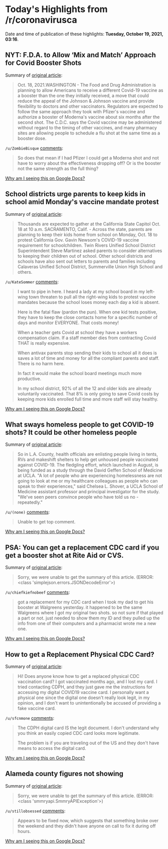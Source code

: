 # Today's Highlights from /r/coronavirusca

Date and time of publication of these highlights: **Tuesday, October 19, 2021, 03:16**.

## NYT: F.D.A. to Allow ‘Mix and Match’ Approach for Covid Booster Shots

Summary of [original article](https://www.nytimes.com/2021/10/18/us/politics/fda-mix-and-match-boosters.html):

> Oct. 18, 2021.WASHINGTON - The Food and Drug Administration is planning to allow Americans to receive a different Covid-19 vaccine as a booster than the one they initially received, a move that could reduce the appeal of the Johnson & Johnson vaccine and provide flexibility to doctors and other vaccinators. Regulators are expected to follow the same approach they took with Pfizer's vaccine and authorize a booster of Moderna's vaccine about six months after the second shot. The C.D.C. says the Covid vaccine may be administered without regard to the timing of other vaccines, and many pharmacy sites are allowing people to schedule a flu shot at the same time as a booster dose.

`/u/ZombieBisque` [comments](https://www.reddit.com/r/CoronavirusCA/comments/qaz3jk/nyt_fda_to_allow_mix_and_match_approach_for_covid/):

> So does that mean if I had Pfizer I could get a Moderna shot and not have to worry about the effectiveness dropping off?  Or is the booster not the same strength as the full thing?

[Why am I seeing this on Google Docs?](https://docs.google.com/document/d/1Dc6We63vOXIZsc0op-Bt4abqkYjXzOigalQqFxmvvbM/edit?usp=sharing)

## School districts urge parents to keep kids in school amid Monday's vaccine mandate protest

Summary of [original article](https://www.abc10.com/article/news/health/coronavirus/school-districts-protest-vaccine-mandates/103-7538f507-8cdd-4e60-9e80-a82cb62dba9d):

> Thousands are expected to gather at the California State Capitol Oct. 18 at 10 a.m. SACRAMENTO, Calif. - Across the state, parents are planning to keep their kids home from school on Monday, Oct. 18 to protest California Gov. Gavin Newsom's COVID-19 vaccine requirement for schoolchildren. Twin Rivers Unified School District Superintendent Steve Martinez asked parents to consider alternatives to keeping their children out of school. Other school districts and schools have also sent out letters to parents and families including Calaveras Unified School District, Summerville Union High School and others.

`/u/KateSommer` [comments](https://www.reddit.com/r/CoronavirusCA/comments/qaobqo/school_districts_urge_parents_to_keep_kids_in/):

> I want to pipe in here.  I heard a lady at my school board in my left-wing town threaten to pull all the right-wing kids to protest vaccine mandates because the school loses money each day a kid is absent.
> 
> Here is the fatal flaw (pardon the pun). When one kid tests positive, they have to keep the close contacts home for a specific number of days and monitor EVERYONE. That costs money!
> 
> When a teacher gets Covid at school they have a workers compensation claim.  If a staff member dies from contracting Covid THAT is really expensive.
> 
> When antivax parents stop sending their kids to school all it does is saves a lot of time and money for all the compliant parents and staff.  There is no harm here.
> 
> In fact it would make the school board meetings much more productive.
> 
> In my school district, 92% of all the 12 and older kids are already voluntarily vaccinated. That 8% is only going to save Covid costs by keeping more kids enrolled full time and more staff will stay healthy.

[Why am I seeing this on Google Docs?](https://docs.google.com/document/d/1Dc6We63vOXIZsc0op-Bt4abqkYjXzOigalQqFxmvvbM/edit?usp=sharing)

## What sways homeless people to get COVID-19 shots? It could be other homeless people

Summary of [original article](https://www.latimes.com/california/story/2021-10-18/los-angeles-homeless-people-peer-ambassadors-covid-vaccines):

> So in L.A. County, health officials are enlisting people living in tents, RVs and makeshift shelters to help get unhoused people vaccinated against COVID-19. The fledgling effort, which launched in August, is being funded as a study through the David Geffen School of Medicine at UCLA. "A lot of people who are experiencing homelessness are not going to look at me or my healthcare colleagues as people who can speak to their experiences," said Chelsea L. Shover, a UCLA School of Medicine assistant professor and principal investigator for the study. "We've seen peers convince people who have told us no - repeatedly."

`/u/(none)` [comments](https://www.reddit.com/r/CoronavirusCA/comments/qawhol/what_sways_homeless_people_to_get_covid19_shots/):

> Unable to get top comment.

[Why am I seeing this on Google Docs?](https://docs.google.com/document/d/1Dc6We63vOXIZsc0op-Bt4abqkYjXzOigalQqFxmvvbM/edit?usp=sharing)

## PSA: You can get a replacement CDC card if you get a booster shot at Rite Aid or CVS.

Summary of [original article](https://www.reddit.com/r/CoronavirusCA/comments/qae76g/psa_you_can_get_a_replacement_cdc_card_if_you_get/):

> Sorry, we were unable to get the summary of this article. (ERROR: <class 'simplejson.errors.JSONDecodeError'>)

`/u/chiefkiefnobeef` [comments](https://www.reddit.com/r/CoronavirusCA/comments/qae76g/psa_you_can_get_a_replacement_cdc_card_if_you_get/):

> got a replacement for my CDC card when I took my dad to get his booster at Walgreens yesterday. it happened to be the same Walgreens where I got my original two shots. so not sure if that played a part or not. just needed to show them my ID and they pulled up the info from one of their computers and a pharmacist wrote me a new one.

[Why am I seeing this on Google Docs?](https://docs.google.com/document/d/1Dc6We63vOXIZsc0op-Bt4abqkYjXzOigalQqFxmvvbM/edit?usp=sharing)

## How to get a Replacement Physical CDC Card?

Summary of [original article](https://www.reddit.com/r/CoronavirusCA/comments/qa7yk2/how_to_get_a_replacement_physical_cdc_card/):

> Hi! Does anyone know how to get a replaced physical CDC vaccination card? I got vaccinated months ago, and I lost my card. I tried contacting CDPH, and they just gave me the instructions for accessing my digital COVID19 vaccine card. I personally want a physical one since the digital one doesn't really look legit, in my opinion, and I don't want to unintentionally be accused of providing a fake vaccine card.

`/u/sfcnmone` [comments](https://www.reddit.com/r/CoronavirusCA/comments/qa7yk2/how_to_get_a_replacement_physical_cdc_card/):

> The CDPH digital card IS the legit document. I don't understand why you think an easily copied CDC card looks more legitimate. 
> 
> The problem is if you are traveling out of the US and they don't have means to access the digital card.

[Why am I seeing this on Google Docs?](https://docs.google.com/document/d/1Dc6We63vOXIZsc0op-Bt4abqkYjXzOigalQqFxmvvbM/edit?usp=sharing)

## Alameda county figures not showing

Summary of [original article](https://www.reddit.com/r/CoronavirusCA/comments/qabpcr/alameda_county_figures_not_showing/):

> Sorry, we were unable to get the summary of this article. (ERROR: <class 'smmryapi.SmmryAPIException'>)

`/u/stillobsessed` [comments](https://www.reddit.com/r/CoronavirusCA/comments/qabpcr/alameda_county_figures_not_showing/):

> Appears to be fixed now, which suggests that something broke over the weekend and they didn't have anyone on call to fix it during off hours.

[Why am I seeing this on Google Docs?](https://docs.google.com/document/d/1Dc6We63vOXIZsc0op-Bt4abqkYjXzOigalQqFxmvvbM/edit?usp=sharing)

